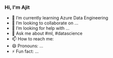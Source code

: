 ### Hi, I'm Ajit


- 🌱 I’m currently learning Azure Data Engineering
- 👯 I’m looking to collaborate on ...
- 🤔 I’m looking for help with ...
- 💬 Ask me about #ml, #datascience
- 📫 How to reach me: 
- 😄 Pronouns: ...
- ⚡ Fun fact: ...
